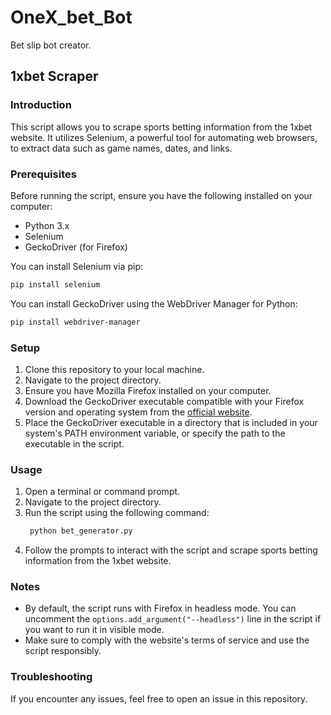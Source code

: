 # OneX_bet_Bot

Bet slip bot creator.

## 1xbet Scraper

### Introduction
This script allows you to scrape sports betting information from the 1xbet website. It utilizes Selenium, a powerful tool for automating web browsers, to extract data such as game names, dates, and links.

### Prerequisites
Before running the script, ensure you have the following installed on your computer:

- Python 3.x
- Selenium
- GeckoDriver (for Firefox)

You can install Selenium via pip:
```bash
pip install selenium
```

You can install GeckoDriver using the WebDriver Manager for Python:
```bash
pip install webdriver-manager
```

### Setup
1. Clone this repository to your local machine.
2. Navigate to the project directory.
3. Ensure you have Mozilla Firefox installed on your computer.
4. Download the GeckoDriver executable compatible with your Firefox version and operating system from the [official website](https://github.com/mozilla/geckodriver/releases).
5. Place the GeckoDriver executable in a directory that is included in your system's PATH environment variable, or specify the path to the executable in the script.

### Usage
1. Open a terminal or command prompt.
2. Navigate to the project directory.
3. Run the script using the following command:
   ```bash
    python bet_generator.py
   ```
5. Follow the prompts to interact with the script and scrape sports betting information from the 1xbet website.

### Notes
- By default, the script runs with Firefox in headless mode. You can uncomment the `options.add_argument("--headless")` line in the script if you want to run it in visible mode.
- Make sure to comply with the website's terms of service and use the script responsibly.

### Troubleshooting
If you encounter any issues, feel free to open an issue in this repository.
